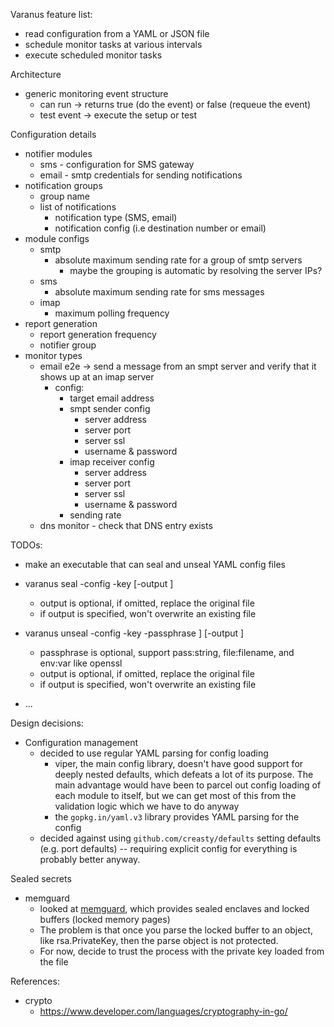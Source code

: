 Varanus feature list:
- read configuration from a YAML or JSON file
- schedule monitor tasks at various intervals
- execute scheduled monitor tasks

Architecture

- generic monitoring event structure
  - can run -> returns true (do the event) or false (requeue the event)
  - test event -> execute the setup or test 



Configuration details

  - notifier modules
    - sms - configuration for SMS gateway
    - email - smtp credentials for sending notifications
  - notification groups
    - group name
    - list of notifications
      - notification type (SMS, email)
      - notification config (i.e destination number or email)
  - module configs
    - smtp
      - absolute maximum sending rate for a group of smtp servers
        - maybe the grouping is automatic by resolving the server IPs?
    - sms
      - absolute maximum sending rate for sms messages
    - imap
      - maximum polling frequency
  - report generation
    - report generation frequency
    - notifier group
  - monitor types
    - email e2e -> send a message from an smpt server and verify that it shows up at an imap server
      - config:
        - target email address
        - smpt sender config
          - server address
          - server port
          - server ssl
          - username & password
        - imap receiver config
          - server address
          - server port
          - server ssl
          - username & password
        - sending rate
    - dns monitor - check that DNS entry exists

TODOs:
- make an executable that can seal and unseal YAML config files
- varanus seal -config <yaml file> -key <public key> [-output <filename>]
  - output is optional, if omitted, replace the original file
  - if output is specified, won't overwrite an existing file
- varanus unseal -config <yaml file> -key <private key> -passphrase <passphrase value>] [-output <filename>]
  - passphrase is optional, support pass:string, file:filename, and env:var like openssl
  - output is optional, if omitted, replace the original file
  - if output is specified, won't overwrite an existing file

- ...

Design decisions:

- Configuration management
  - decided to use regular YAML parsing for config loading
    - viper, the main config library, doesn't have good support for deeply nested defaults, which
      defeats a lot of its purpose.  The main advantage would have been to parcel out config loading
      of each module to itself, but we can get most of this from the validation logic which we have
      to do anyway
    - the `gopkg.in/yaml.v3` library provides YAML parsing for the config
  - decided against using `github.com/creasty/defaults` setting defaults (e.g. port defaults) -- requiring explicit config for everything is probably better anyway.

Sealed secrets
  - memguard
    - looked at [memguard](https://github.com/awnumar/memguard), which provides sealed enclaves and
      locked buffers (locked memory pages)
    - The problem is that once you parse the locked buffer to an object, like rsa.PrivateKey, then
      the parse object is not protected.
    - For now, decide to trust the process with the private key loaded from the file



References:

- crypto
  - https://www.developer.com/languages/cryptography-in-go/

